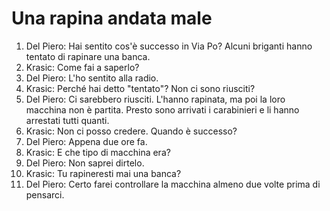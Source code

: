 # Una rapina andata male

1. Del Piero: Hai sentito cos'è successo in Via Po? Alcuni briganti hanno
tentato di rapinare una banca.
1. Krasic: Come fai a saperlo?
1. Del Piero: L'ho sentito alla radio.
1. Krasic: Perché hai detto "tentato"? Non ci sono riusciti?
1. Del Piero: Ci sarebbero riusciti. L'hanno rapinata, ma poi la loro macchina non è
partita. Presto sono arrivati i carabinieri e li hanno arrestati tutti quanti.
1. Krasic: Non ci posso credere. Quando è successo?
1. Del Piero: Appena due ore fa.
1. Krasic: E che tipo di macchina era?
1. Del Piero: Non saprei dirtelo.
1. Krasic: Tu rapineresti mai una banca?
1. Del Piero: Certo farei controllare la macchina almeno due volte prima di pensarci.